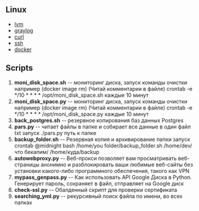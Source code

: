  ## Linux
 - [lvm](https://github.com/suharevA/my/blob/main/lvm)
 - [graylog](https://github.com/suharevA/my/blob/main/graylog)
 - [curl](https://github.com/suharevA/my/blob/main/curl)
 - [ssh](https://github.com/suharevA/my/blob/main/ssh) 
 - [docker](https://github.com/suharevA/my/blob/main/Dockerfile)

## Scripts
1. **moni_disk_space.sh** -- мониторинг диска, запуск команды очистки например (docker image rm)  (Читай комментарии в файле)
crontab -e 
*/10 * * * * /opt/moni_disk_space.sh каждые 10 минут
1. **moni_disk_space.py** -- мониторинг диска, запуск команды очистки например (docker image rm)  (Читай комментарии в файле)
crontab -e 
*/10 * * * * /opt/moni_disk_space.py каждые 10 минут
1. **back_postgres.sh** -- резервное копирования баз данных Postgres
1. **pars.py** -- читает файлы в папке и собирает все данные в один файл txt 
  запуск ./pars.py путь к папке
1. **backup_folder.sh** -- Резервная копия и архивирование папки запуск crontab @midnight bash /home/you folder/backup_folder.sh /home/dev/что бекапим/ /home/куда/backup
1. **autowebproxy.py** -- Веб-прокси позволяет вам просматривать веб-страницы анонимно и разблокировать ваши любимые веб-сайты без установки какого-либо программного обеспечения, такого как VPN
1. **mypass_genpass.py** -- Как использовать API Google Диска в Python. Генерирует пароль, сохраняет в файл, отправляет на Google диск
1. **check-ssl.py** -- Обалденный скрипт для проверки сертификата
1. **searching_yml.py** -- рекурсивный поиск файла по имени, во всех папках
